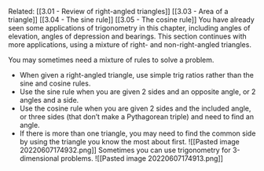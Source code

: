 Related: [[3.01 - Review of right-angled triangles]] [[3.03 - Area of a triangle]] [[3.04 - The sine rule]] [[3.05 - The cosine rule]]
You have already seen some applications of trigonometry in this chapter, including angles of elevation, angles of depression and bearings. This section continues with more applications, using a mixture of right- and non-right-angled triangles.

You may sometimes need a mixture of rules to solve a problem.
- When given a right-angled triangle, use simple trig ratios rather than the sine and cosine rules.
- Use the sine rule when you are given 2 sides and an opposite angle, or 2 angles and a side.
- Use the cosine rule when you are given 2 sides and the included angle, or three sides (that don’t make a Pythagorean triple) and need to find an angle.
- If there is more than one triangle, you may need to find the common side by using the triangle you know the most about first.
![[Pasted image 20220607174932.png]]
Sometimes you can use trigonometry for 3-dimensional problems.
![[Pasted image 20220607174913.png]]